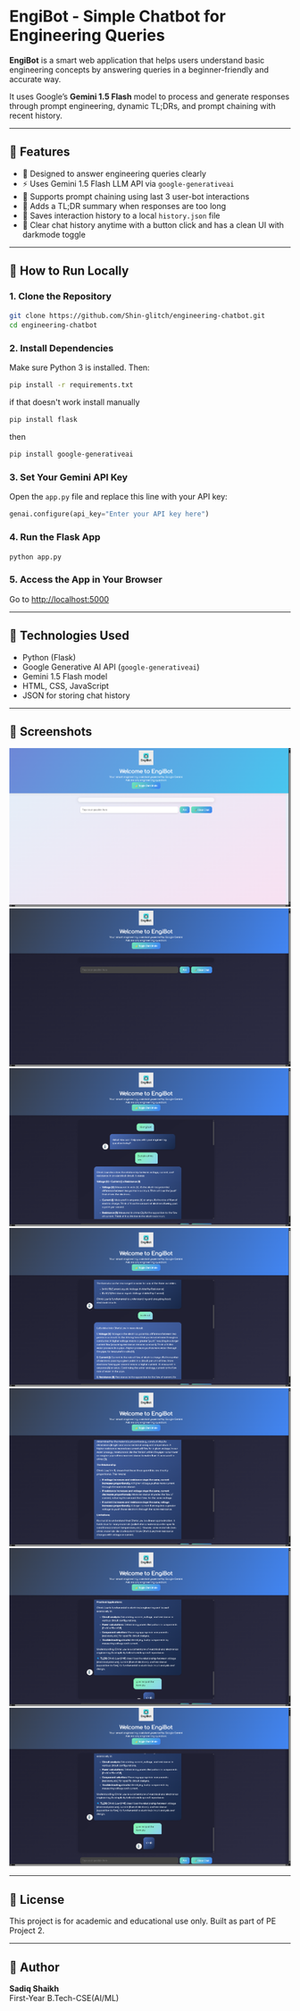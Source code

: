 # EngiBot - Simple Chatbot for Engineering Queries

**EngiBot** is a smart web application that helps users understand basic engineering concepts by answering queries in a beginner-friendly and accurate way.

It uses Google’s **Gemini 1.5 Flash** model to process and generate responses through prompt engineering, dynamic TL;DRs, and prompt chaining with recent history.

---

## 🔧 Features

- 📘 Designed to answer engineering queries clearly
- ⚡ Uses Gemini 1.5 Flash LLM API via `google-generativeai`
- 🔁 Supports prompt chaining using last 3 user-bot interactions
- 🧠 Adds a TL;DR summary when responses are too long
- 📝 Saves interaction history to a local `history.json` file
- 🧹 Clear chat history anytime with a button click and has a clean UI with darkmode toggle

---

## 🚀 How to Run Locally

### 1. Clone the Repository

```bash
git clone https://github.com/Shin-glitch/engineering-chatbot.git
cd engineering-chatbot

```

### 2. Install Dependencies

Make sure Python 3 is installed. Then:

```bash
pip install -r requirements.txt
```

if that doesn't work install manually
```bash
pip install flask
```
then 
```bash
pip install google-generativeai
```

### 3. Set Your Gemini API Key

Open the `app.py` file and replace this line with your API key:

```python
genai.configure(api_key="Enter your API key here")
```

### 4. Run the Flask App

```bash
python app.py
```

### 5. Access the App in Your Browser

Go to [http://localhost:5000](http://localhost:5000)

---

## 🧠 Technologies Used

- Python (Flask)
- Google Generative AI API (`google-generativeai`)
- Gemini 1.5 Flash model
- HTML, CSS, JavaScript
- JSON for storing chat history

---

## 📸 Screenshots

![alt text](image-6.png)
![alt text](image-5.png)
![alt text](image.png)
![alt text](image-1.png)
![alt text](image-2.png)
![alt text](image-3.png)
![alt text](image-4.png)

---

## 📄 License

This project is for academic and educational use only. Built as part of PE Project 2.

---

## 👤 Author

**Sadiq Shaikh**  
First-Year B.Tech-CSE(AI/ML)
